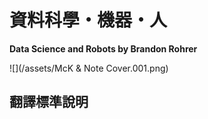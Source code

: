 # 資料科學・機器・人

**Data Science and Robots by Brandon Rohrer**

![](/assets/McK & Note Cover.001.png)

## 翻譯標準說明



